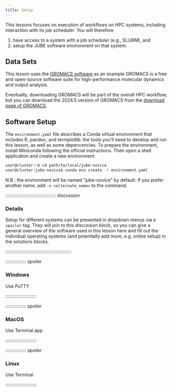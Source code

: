 ```yaml
---
title: Setup
---
```


This lessons focuses on execution of workflows on HPC systems, including
interaction with its job scheduler. You will therefore

1. have access to a system with a job scheduler (e.g., SLURM), and
2. setup the JUBE software environment on that system.

## Data Sets

This lesson uses the [GROMACS software](https://www.gromacs.org/) as an example 
GROMACS is a free and open-source software suite for high-performance molecular dynamics and output analysis.

Eventually, downloading GROMACS will be part of the overall HPC workflow, but
you can download the 2024.5 version of GROMACS from the [download page of GROMACS](https://manual.gromacs.org/2024.5/download.html).



## Software Setup

The `environment.yaml` file describes a Conda virtual environment that includes R, pandoc, and termplotlib: the tools you'll need to develop and run this lesson, as well as some depencencies. To prepare the environment, install Miniconda following the official instructions. Then open a shell application and create a new environment:

```sh
user@cluster:~$ cd path/to/local/jube-novice
user@cluster:jube-novice$ conda env create -f environment.yaml
```

N.B.: the environment will be named "jube-novice" by default. If you prefer another name, add `-n <alternate_name>` to the command.

::::::::::::::::::::::::::::::::::::::: discussion

### Details

Setup for different systems can be presented in dropdown menus via a `spoiler`
tag. They will join to this discussion block, so you can give a general overview
of the software used in this lesson here and fill out the individual operating
systems (and potentially add more, e.g. online setup) in the solutions blocks.

:::::::::::::::::::::::::::::::::::::::::::::::::::

:::::::::::::::: spoiler

### Windows

Use PuTTY

::::::::::::::::::::::::

:::::::::::::::: spoiler

### MacOS

Use Terminal.app

::::::::::::::::::::::::


:::::::::::::::: spoiler

### Linux

Use Terminal

::::::::::::::::::::::::

